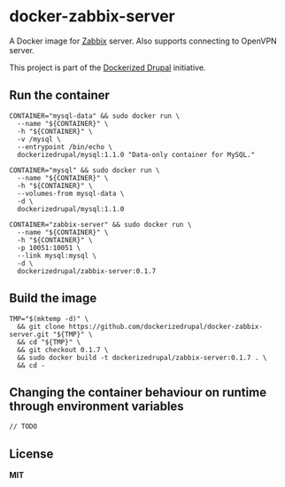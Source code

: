 # docker-zabbix-server

A Docker image for [Zabbix](http://www.zabbix.com/) server. Also supports connecting to OpenVPN server.

This project is part of the [Dockerized Drupal](https://dockerizedrupal.com/) initiative.

## Run the container

    CONTAINER="mysql-data" && sudo docker run \
      --name "${CONTAINER}" \
      -h "${CONTAINER}" \
      -v /mysql \
      --entrypoint /bin/echo \
      dockerizedrupal/mysql:1.1.0 "Data-only container for MySQL."

    CONTAINER="mysql" && sudo docker run \
      --name "${CONTAINER}" \
      -h "${CONTAINER}" \
      --volumes-from mysql-data \
      -d \
      dockerizedrupal/mysql:1.1.0

    CONTAINER="zabbix-server" && sudo docker run \
      --name "${CONTAINER}" \
      -h "${CONTAINER}" \
      -p 10051:10051 \
      --link mysql:mysql \
      -d \
      dockerizedrupal/zabbix-server:0.1.7

## Build the image

    TMP="$(mktemp -d)" \
      && git clone https://github.com/dockerizedrupal/docker-zabbix-server.git "${TMP}" \
      && cd "${TMP}" \
      && git checkout 0.1.7 \
      && sudo docker build -t dockerizedrupal/zabbix-server:0.1.7 . \
      && cd -

## Changing the container behaviour on runtime through environment variables

    // TODO

## License

**MIT**
